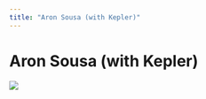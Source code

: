 ```yaml
---
title: "Aron Sousa (with Kepler)"
---
```


# Aron Sousa (with Kepler)

![][1]

 [1]: /files/images/SousaAron_Kepler.jpg